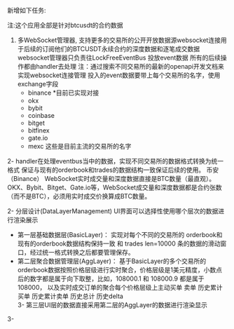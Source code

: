 新增如下任务:

注:这个应用全部是针对btcusdt的合约数据

1. 多WebSocket管理器, 支持更多的交易所的公开开放数据源websocket连接用于后续的订阅他们的BTCUSDT永续合约的深度数据和逐笔成交数据 websocket管理器只负责往LockFreeEventBus 投放event数据 所有的后续操作都由handler去处理 注：通过搜索不同交易所的最新的openapi开发文档来实现websocket连接管理
投入的event数据要带上每个交易所的名字，使用exchange字段
     - binance  *目前已实现对接
     - okx 
     - bybit
     - coinbase
     - bitget
     - bitfinex
     - gate.io
     - mexc
      这些是目前主流的交易所的名字

2- handler在处理eventbus当中的数据，实现不同交易所的数据格式转换为统一格式 保证与现有的orderbook和trades的数据结构一致保证后续的使用。
    币安（Binance） WebSocket实时成交量和深度数据直接是BTC数量（最直观）。
    OKX、Bybit、Bitget、Gate.io等，WebSocket成交量和深度数据都是合约张数（而不是BTC），必须用实时成交价换算成BTC数量。

2- 分层设计(DataLayerManagement) UI界面可以选择性使用哪个层次的数据进行渲染展示
   - 第一层基础数据层(BasicLayer)： 实现对每个不同的交易所的 orderbook和现有的orderbook数据结构保持一致 和 trades len=10000 条的数据的滑动窗口，经过统一格式转换之后都要管理保存。
   - 第二层聚合数据管理层(AggLayer)：
        基于BasicLayer的多个交易所的orderbook数据按照价格层级进行实时聚合，价格层级是1美元精度，小数点后的数字都是属于向下取整，比如，108000.1 和 108000.9 都是属于108000， 以及实时成交订单的聚合每个价格层级上主动买单 卖单 历史累计买单 历史累计卖单 历史总计 历史delta  
   3- 第三层UI层的数据直接采用第二层的AggLayer的数据进行渲染显示

3- 